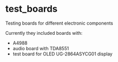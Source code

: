 # test_boards
Testing boards for different electronic components

Currently they included boards with:

* A4988
* audio board with TDA8551
* test board for OLED UG-2864ASYCG01 display
